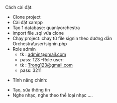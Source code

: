 Cách cài đặt:
- Clone project
- Cài đặt xampp
- Tạo 1 database: quanlyorchestra
- import file .sql vừa clone
- Chạy project: chạy từ file signin theo đường dẫn Orchestra\user\signin.php
- Role admin
  + tk : admin@gmail.com
  + pass:  123
-Role user:
  + tk : Trong123@gmail.com
  + pass: 3211
* Tính năng chính:
- Tạo, sửa thông tin
- Nghe nhạc, nghe theo thể loại nhạc
....
  
